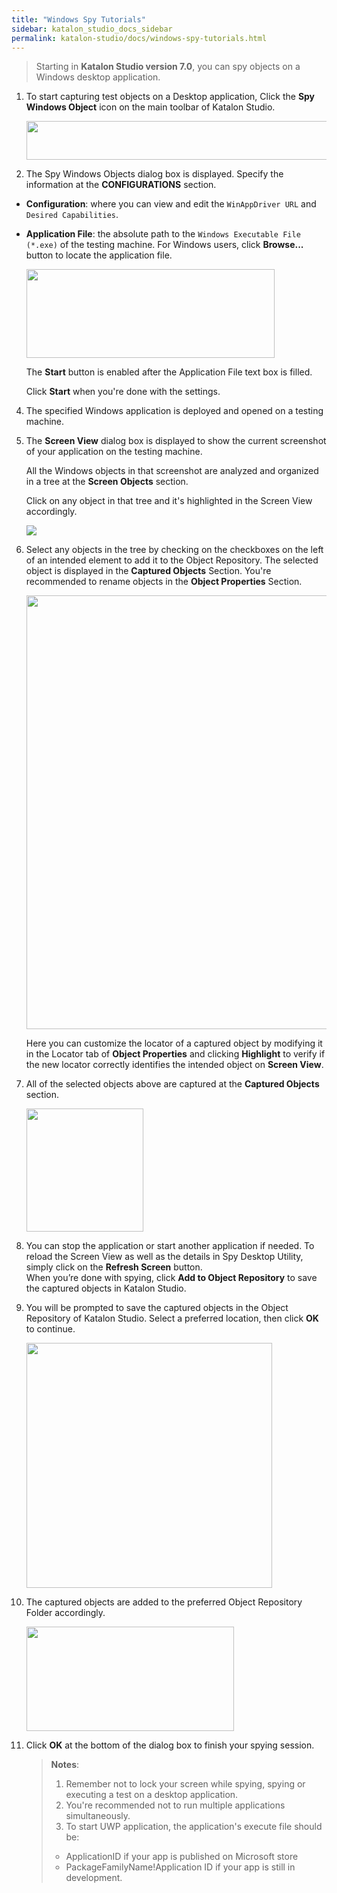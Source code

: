 ```yaml
---
title: "Windows Spy Tutorials"
sidebar: katalon_studio_docs_sidebar
permalink: katalon-studio/docs/windows-spy-tutorials.html
---
```

> Starting in **Katalon Studio version 7.0**, you can spy objects on a Windows desktop application.

1. To start capturing test objects on a Desktop application, Click the **Spy Windows Object** icon on the main toolbar of Katalon Studio.

    <img src="https://github.com/katalon-studio/docs-images/raw/master/katalon-studio/docs/introduction-desktop-app-testing/Spy_Windows_Object.png" width="549" height="61.5">

2. The Spy Windows Objects dialog box is displayed. Specify the information at the **CONFIGURATIONS** section.

* **Configuration**: where you can view and edit the `WinAppDriver URL` and `Desired Capabilities`.

* **Application File**: the absolute path to the `Windows Executable File (*.exe)` of the testing machine. For Windows users, click **Browse...** button to locate the application file.

    <img src="https://github.com/katalon-studio/docs-images/raw/master/katalon-studio/docs/spy-windows-object/spy2.png" width="397" height="142">

    The **Start** button is enabled after the Application File text box is filled.

    Click **Start** when you're done with the settings.

4. The specified Windows application is deployed and opened on a testing machine.

5. The **Screen View** dialog box is displayed to show the current screenshot of your application on the testing machine.

    All the Windows objects in that screenshot are analyzed and organized in a tree at the **Screen Objects** section.

    Click on any object in that tree and it's highlighted in the Screen View accordingly.

    <img src="https://github.com/katalon-studio/docs-images/raw/master/katalon-studio/docs/spy-windows-object/spy-highlight.png">

6. Select any objects in the tree by checking on the checkboxes on the left of an intended element to add it to the Object Repository. The selected object is displayed in the **Captured Objects** Section. You're recommended to rename objects in the **Object Properties** Section.

    <img src="https://github.com/katalon-studio/docs-images/raw/master/katalon-studio/docs/spy-windows-object/highlight-spy.png" width="747" height="694">

    Here you can customize the locator of a captured object by modifying it in the Locator tab of **Object Properties** and clicking **Highlight** to verify if the new locator correctly identifies the intended object on **Screen View**.

7. All of the selected objects above are captured at the **Captured Objects** section.

    <img src="https://github.com/katalon-studio/docs-images/raw/master/katalon-studio/docs/spy-windows-object/spy-step7.png" width="187" height="197">

8. You can stop the application or start another application if needed. To reload the Screen View as well as the details in Spy Desktop Utility, simply click on the **Refresh Screen** button.\
When you’re done with spying, click **Add to Object Repository** to save the captured objects in Katalon Studio.

9. You will be prompted to save the captured objects in the Object Repository of Katalon Studio. Select a preferred location, then click **OK** to continue.

    <img src="https://github.com/katalon-studio/docs-images/raw/master/katalon-studio/docs/spy-windows-object/spy-objectrepo.png" width="393" height="392">

10. The captured objects are added to the preferred Object Repository Folder accordingly.

    <img src="https://github.com/katalon-studio/docs-images/raw/master/katalon-studio/docs/spy-windows-object/saved-objects.png" width="332" height="167">

11. Click **OK** at the bottom of the dialog box to finish your spying session.

    >**Notes**:
    >
    > 1. Remember not to lock your screen while spying, spying or executing a test on a desktop application.
    > 2. You're recommended not to run multiple applications simultaneously.
    > 3. To start UWP application, the application's execute file should be:
    > 
    > * ApplicationID if your app is published on Microsoft store
    > * PackageFamilyName!Application ID if your app is still in development.
